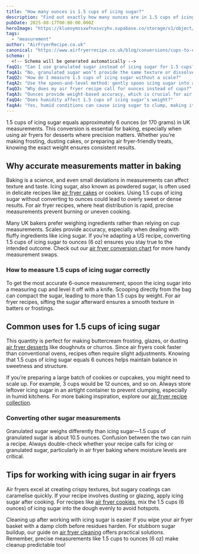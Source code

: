 ```yaml
---
title: "How many ounces is 1.5 cups of icing sugar?"
description: "Find out exactly how many ounces are in 1.5 cups of icing sugar for perfect baking results. Includes UK conversions and air fryer tips!"
pubDate: 2025-08-17T00:00:00.000Z
heroImage: "https://klueoymssxwfnxsvcyhv.supabase.co/storage/v1/object/public/Shmucket/how-many-ounces-is-1-5-cups-of-icing-sugar.webp"
tags:
  - "measurement"
author: "AirFryerRecipe.co.uk"
canonical: "https://www.airfryerrecipe.co.uk/blog/conversions/cups-to-ounces/how-many-ounces-is-1-5-cups-of-icing-sugar"
schema: |
  <!-- Schema will be generated automatically -->
faqQ1: "Can I use granulated sugar instead of icing sugar for 1.5 cups?"
faqA1: "No, granulated sugar won’t provide the same texture or dissolve as easily as icing sugar. 1.5 cups of granulated sugar weighs more (around 10.5 oz) and could alter your recipe’s consistency, especially in air fryer baking where fine textures matter."
faqQ2: "How do I measure 1.5 cups of icing sugar without a scale?"
faqA2: "Use the spoon-and-level method: gently spoon icing sugar into a measuring cup until heaped, then level off with a knife. Avoid packing it down, as this can add extra weight. For air fryer recipes, sifting afterward ensures even distribution."
faqQ3: "Why does my air fryer recipe call for ounces instead of cups?"
faqA3: "Ounces provide weight-based accuracy, which is crucial for air fryers’ rapid cooking. Volume measurements (like cups) can vary based on how ingredients are packed. Converting 1.5 cups of icing sugar to 6 ounces guarantees consistent results every time."
faqQ4: "Does humidity affect 1.5 cups of icing sugar’s weight?"
faqA4: "Yes, humid conditions can cause icing sugar to clump, making it denser. If your sugar feels damp, fluff it with a fork before measuring. In air fryer recipes, clumpy sugar might not blend smoothly, affecting texture. Store icing sugar in a cool, dry place."
---
```

<p>1.5 cups of icing sugar equals approximately 6 ounces (or 170 grams) in UK measurements. This conversion is essential for baking, especially when using air fryers for desserts where precision matters. Whether you’re making frosting, dusting cakes, or preparing air fryer-friendly treats, knowing the exact weight ensures consistent results.</p>

<h2>Why accurate measurements matter in baking</h2>  
<p>Baking is a science, and even small deviations in measurements can affect texture and taste. Icing sugar, also known as powdered sugar, is often used in delicate recipes like <a href=https://www.airfryerrecipe.co.uk/recipe-category/cakes>air fryer cakes</a> or cookies. Using 1.5 cups of icing sugar without converting to ounces could lead to overly sweet or dense results. For air fryer recipes, where heat distribution is rapid, precise measurements prevent burning or uneven cooking.</p>  

<p>Many UK bakers prefer weighing ingredients rather than relying on cup measurements. Scales provide accuracy, especially when dealing with fluffy ingredients like icing sugar. If you’re adapting a US recipe, converting 1.5 cups of icing sugar to ounces (6 oz) ensures you stay true to the intended outcome. Check out our <a href=https://www.airfryerrecipe.co.uk/air-fryer-conversion-chart>air fryer conversion chart</a> for more handy measurement swaps.</p>  

<h3>How to measure 1.5 cups of icing sugar correctly</h3>  
<p>To get the most accurate 6-ounce measurement, spoon the icing sugar into a measuring cup and level it off with a knife. Scooping directly from the bag can compact the sugar, leading to more than 1.5 cups by weight. For air fryer recipes, sifting the sugar afterward ensures a smooth texture in batters or frostings.</p>  

<h2>Common uses for 1.5 cups of icing sugar</h2>  
<p>This quantity is perfect for making buttercream frosting, glazes, or dusting <a href=https://www.airfryerrecipe.co.uk/recipe-category/dessert>air fryer desserts</a> like doughnuts or churros. Since air fryers cook faster than conventional ovens, recipes often require slight adjustments. Knowing that 1.5 cups of icing sugar equals 6 ounces helps maintain balance in sweetness and structure.</p>  

<p>If you’re preparing a large batch of cookies or cupcakes, you might need to scale up. For example, 3 cups would be 12 ounces, and so on. Always store leftover icing sugar in an airtight container to prevent clumping, especially in humid kitchens. For more baking inspiration, explore our <a href=https://www.airfryerrecipe.co.uk/recipes>air fryer recipe collection</a>.</p>  

<h3>Converting other sugar measurements</h3>  
<p>Granulated sugar weighs differently than icing sugar—1.5 cups of granulated sugar is about 10.5 ounces. Confusion between the two can ruin a recipe. Always double-check whether your recipe calls for icing or granulated sugar, particularly in air fryer baking where moisture levels are critical.</p>  

<h2>Tips for working with icing sugar in air fryers</h2>  
<p>Air fryers excel at creating crispy textures, but sugary coatings can caramelise quickly. If your recipe involves dusting or glazing, apply icing sugar after cooking. For recipes like <a href=https://www.airfryerrecipe.co.uk/recipe-category/cookies>air fryer cookies</a>, mix the 1.5 cups (6 ounces) of icing sugar into the dough evenly to avoid hotspots.</p>  

<p>Cleaning up after working with icing sugar is easier if you wipe your air fryer basket with a damp cloth before residues harden. For stubborn sugar buildup, our guide on <a href=https://www.airfryerrecipe.co.uk/air-fryer-cleaner>air fryer cleaning</a> offers practical solutions. Remember, precise measurements like 1.5 cups to ounces (6 oz) make cleanup predictable too!</p>
